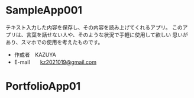 # SampleApp001

テキスト入力した内容を保存し、その内容を読み上げてくれるアプリ。
このアプリは、言葉を話せない人や、そのような状況で手軽に使用して欲しい
思いがあり、スマホでの使用を考えたものです。



* 作成者　KAZUYA
* E-mail　　kz2021019@gmail.com

# PortfolioApp01
